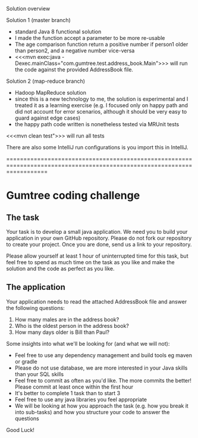 Solution overview

Solution 1 (master branch)
- standard Java 8 functional solution
- I made the <count> function accept a <gender> parameter to be more re-usable
- The <compare> age comparison function return a positive number if person1 older than person2, and a negative number vice-versa
- <<<mvn exec:java -Dexec.mainClass="com.gumtree.test.address_book.Main">>> will run the code against the provided AddressBook file.

Solution 2 (map-reduce branch)
- Hadoop MapReduce solution
- since this is a new technology to me, the solution is experimental and I treated it as a learning exercise (e.g. I focused only on happy path and did not account for error scenarios, although it should be very easy to guard against edge cases)
- the happy path code written is nonetheless tested via MRUnit tests

<<<mvn clean test">>> will run all tests

There are also some IntelliJ run configurations is you import this in IntelliJ.


========================================================================================================================


# Gumtree coding challenge

## The task

Your task is to develop a small java application. We need you to build your application in your own GitHub repository.  Please do not fork our repository to create your project.  Once you are done, send us a link to your repository.

Please allow yourself at least 1 hour of uninterrupted time for this task, but feel free to spend as much time on the task as you like and make the solution and the code as perfect as you like.

## The application

Your application needs to read the attached AddressBook file and answer the following questions:

1. How many males are in the address book?
2. Who is the oldest person in the address book?
3. How many days older is Bill than Paul?

Some insights into what we'll be looking for (and what we will not):

- Feel free to use any dependency management and build tools eg maven or gradle
- Please do not use database, we are more interested in your Java skills than your SQL skills
- Feel free to commit as often as you'd like. The more commits the better! Please commit at least once within the first hour
- It's better to complete 1 task than to start 3
- Feel free to use any java libraries you feel appropriate
- We will be looking at how you approach the task (e.g. how you break it into sub-tasks) and how you structure your code to answer the questions

Good Luck!
